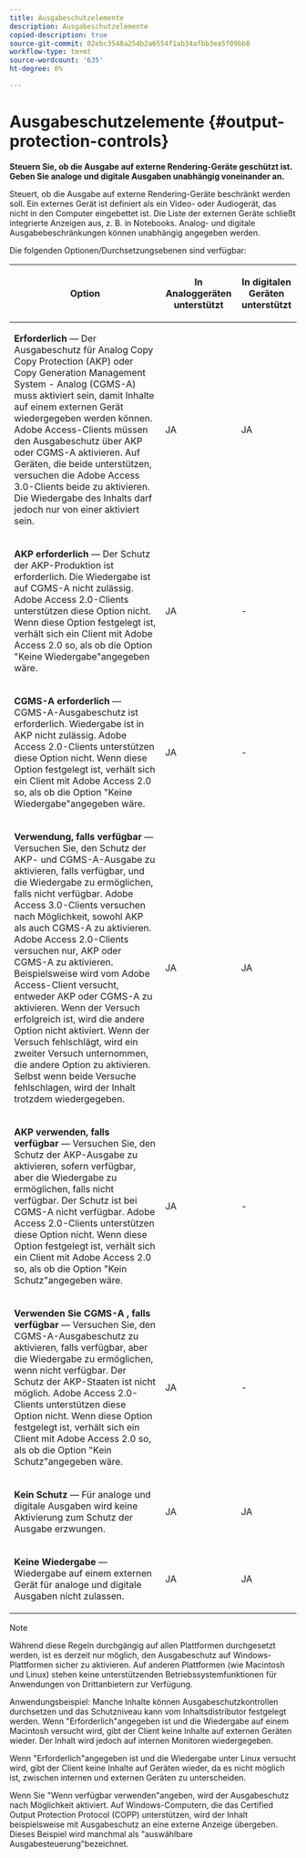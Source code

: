 ```yaml
---
title: Ausgabeschutzelemente
description: Ausgabeschutzelemente
copied-description: true
source-git-commit: 02ebc3548a254b2a6554f1ab34afbb3ea5f09bb8
workflow-type: tm+mt
source-wordcount: '635'
ht-degree: 0%

---
```


# Ausgabeschutzelemente {#output-protection-controls}

**Steuern Sie, ob die Ausgabe auf externe Rendering-Geräte geschützt ist. Geben Sie analoge und digitale Ausgaben unabhängig voneinander an.**

Steuert, ob die Ausgabe auf externe Rendering-Geräte beschränkt werden soll. Ein externes Gerät ist definiert als ein Video- oder Audiogerät, das nicht in den Computer eingebettet ist. Die Liste der externen Geräte schließt integrierte Anzeigen aus, z. B. in Notebooks. Analog- und digitale Ausgabebeschränkungen können unabhängig angegeben werden.

Die folgenden Optionen/Durchsetzungsebenen sind verfügbar:

<table frame="all" colsep="0" rowsep="1" id="adobetable_fvw_5fx_n4"> 
 <thead class="- topic/thead "> 
  <tr rowsep="1" class="- topic/row "> 
   <th colname="1" class="- topic/entry entry"> <p class="- topic/p ">Option </p> </th> 
   <th colname="2" class="- topic/entry entry"> <p class="- topic/p ">In Analoggeräten unterstützt </p> </th> 
   <th colname="3" class="- topic/entry entry"> <p class="- topic/p ">In digitalen Geräten unterstützt </p> </th> 
  </tr> 
 </thead>
 <tbody class="- topic/tbody "> 
  <tr rowsep="1" class="- topic/row "> 
   <td colname="1" class="- topic/entry "> <p class="- topic/p "><b class="+ topic/ph hi-d/b ">Erforderlich</b> — Der Ausgabeschutz für Analog Copy Copy Protection (AKP) oder Copy Generation Management System - Analog (CGMS-A) muss aktiviert sein, damit Inhalte auf einem externen Gerät wiedergegeben werden können. Adobe Access-Clients müssen den Ausgabeschutz über AKP oder CGMS-A aktivieren. Auf Geräten, die beide unterstützen, versuchen die Adobe Access 3.0-Clients beide zu aktivieren. Die Wiedergabe des Inhalts darf jedoch nur von einer aktiviert sein. </p> </td> 
   <td colname="2" class="- topic/entry "> <p class="- topic/p ">JA </p> </td> 
   <td colname="3" class="- topic/entry "> <p class="- topic/p ">JA </p> </td> 
  </tr> 
  <tr rowsep="1" class="- topic/row "> 
   <td colname="1" class="- topic/entry "> <p class="- topic/p "><b class="+ topic/ph hi-d/b ">AKP erforderlich</b> — Der Schutz der AKP-Produktion ist erforderlich. Die Wiedergabe ist auf CGMS-A nicht zulässig. Adobe Access 2.0-Clients unterstützen diese Option nicht. Wenn diese Option festgelegt ist, verhält sich ein Client mit Adobe Access 2.0 so, als ob die Option "Keine Wiedergabe"angegeben wäre. </p> </td> 
   <td colname="2" class="- topic/entry "> <p class="- topic/p ">JA </p> </td> 
   <td colname="3" class="- topic/entry "> <p class="- topic/p ">- </p> </td> 
  </tr> 
  <tr rowsep="1" class="- topic/row "> 
   <td colname="1" class="- topic/entry "> <p class="- topic/p "><b class="+ topic/ph hi-d/b ">CGMS-A erforderlich</b> — CGMS-A-Ausgabeschutz ist erforderlich. Wiedergabe ist in AKP nicht zulässig. Adobe Access 2.0-Clients unterstützen diese Option nicht. Wenn diese Option festgelegt ist, verhält sich ein Client mit Adobe Access 2.0 so, als ob die Option "Keine Wiedergabe"angegeben wäre. </p> </td> 
   <td colname="2" class="- topic/entry "> <p class="- topic/p ">JA </p> </td> 
   <td colname="3" class="- topic/entry "> <p class="- topic/p ">- </p> </td> 
  </tr> 
  <tr rowsep="1" class="- topic/row "> 
   <td colname="1" class="- topic/entry "> <p class="- topic/p "><b class="+ topic/ph hi-d/b ">Verwendung, falls verfügbar</b> — Versuchen Sie, den Schutz der AKP- und CGMS-A-Ausgabe zu aktivieren, falls verfügbar, und die Wiedergabe zu ermöglichen, falls nicht verfügbar. Adobe Access 3.0-Clients versuchen nach Möglichkeit, sowohl AKP als auch CGMS-A zu aktivieren. Adobe Access 2.0-Clients versuchen nur, AKP oder CGMS-A zu aktivieren. Beispielsweise wird vom Adobe Access-Client versucht, entweder AKP oder CGMS-A zu aktivieren. Wenn der Versuch erfolgreich ist, wird die andere Option nicht aktiviert. Wenn der Versuch fehlschlägt, wird ein zweiter Versuch unternommen, die andere Option zu aktivieren. Selbst wenn beide Versuche fehlschlagen, wird der Inhalt trotzdem wiedergegeben. </p> </td> 
   <td colname="2" class="- topic/entry "> <p class="- topic/p ">JA </p> </td> 
   <td colname="3" class="- topic/entry "> <p class="- topic/p ">JA </p> </td> 
  </tr> 
  <tr rowsep="1" class="- topic/row "> 
   <td colname="1" class="- topic/entry "> <p class="- topic/p "><b class="+ topic/ph hi-d/b ">AKP verwenden, falls verfügbar</b> — Versuchen Sie, den Schutz der AKP-Ausgabe zu aktivieren, sofern verfügbar, aber die Wiedergabe zu ermöglichen, falls nicht verfügbar. Der Schutz ist bei CGMS-A nicht verfügbar. Adobe Access 2.0-Clients unterstützen diese Option nicht. Wenn diese Option festgelegt ist, verhält sich ein Client mit Adobe Access 2.0 so, als ob die Option "Kein Schutz"angegeben wäre. </p> </td> 
   <td colname="2" class="- topic/entry "> <p class="- topic/p ">JA </p> </td> 
   <td colname="3" class="- topic/entry "> <p class="- topic/p ">- </p> </td> 
  </tr> 
  <tr rowsep="1" class="- topic/row "> 
   <td colname="1" class="- topic/entry "> <p class="- topic/p "><b class="+ topic/ph hi-d/b ">Verwenden Sie CGMS-A , falls verfügbar </b>— Versuchen Sie, den CGMS-A-Ausgabeschutz zu aktivieren, falls verfügbar, aber die Wiedergabe zu ermöglichen, wenn nicht verfügbar. Der Schutz der AKP-Staaten ist nicht möglich. Adobe Access 2.0-Clients unterstützen diese Option nicht. Wenn diese Option festgelegt ist, verhält sich ein Client mit Adobe Access 2.0 so, als ob die Option "Kein Schutz"angegeben wäre. </p> </td> 
   <td colname="2" class="- topic/entry "> <p class="- topic/p ">JA </p> </td> 
   <td colname="3" class="- topic/entry "> <p class="- topic/p ">- </p> </td> 
  </tr> 
  <tr rowsep="1" class="- topic/row "> 
   <td colname="1" class="- topic/entry "> <p class="- topic/p "><b class="+ topic/ph hi-d/b ">Kein Schutz</b> — Für analoge und digitale Ausgaben wird keine Aktivierung zum Schutz der Ausgabe erzwungen. </p> </td> 
   <td colname="2" class="- topic/entry "> <p class="- topic/p ">JA </p> </td> 
   <td colname="3" class="- topic/entry "> <p class="- topic/p ">JA </p> </td> 
  </tr> 
  <tr rowsep="0" class="- topic/row "> 
   <td colname="1" class="- topic/entry "> <p class="- topic/p "><b class="+ topic/ph hi-d/b ">Keine Wiedergabe</b> —Wiedergabe auf einem externen Gerät für analoge und digitale Ausgaben nicht zulassen. </p> </td> 
   <td colname="2" class="- topic/entry "> <p class="- topic/p ">JA </p> </td> 
   <td colname="3" class="- topic/entry "> <p class="- topic/p ">JA </p> </td> 
  </tr> 
 </tbody> 
</table>

>[!NOTE]
>
>Während diese Regeln durchgängig auf allen Plattformen durchgesetzt werden, ist es derzeit nur möglich, den Ausgabeschutz auf Windows-Plattformen sicher zu aktivieren. Auf anderen Plattformen (wie Macintosh und Linux) stehen keine unterstützenden Betriebssystemfunktionen für Anwendungen von Drittanbietern zur Verfügung.

Anwendungsbeispiel: Manche Inhalte können Ausgabeschutzkontrollen durchsetzen und das Schutzniveau kann vom Inhaltsdistributor festgelegt werden. Wenn &quot;Erforderlich&quot;angegeben ist und die Wiedergabe auf einem Macintosh versucht wird, gibt der Client keine Inhalte auf externen Geräten wieder. Der Inhalt wird jedoch auf internen Monitoren wiedergegeben.

Wenn &quot;Erforderlich&quot;angegeben ist und die Wiedergabe unter Linux versucht wird, gibt der Client keine Inhalte auf Geräten wieder, da es nicht möglich ist, zwischen internen und externen Geräten zu unterscheiden.

Wenn Sie &quot;Wenn verfügbar verwenden&quot;angeben, wird der Ausgabeschutz nach Möglichkeit aktiviert. Auf Windows-Computern, die das Certified Output Protection Protocol (COPP) unterstützen, wird der Inhalt beispielsweise mit Ausgabeschutz an eine externe Anzeige übergeben. Dieses Beispiel wird manchmal als &quot;auswählbare Ausgabesteuerung&quot;bezeichnet.
